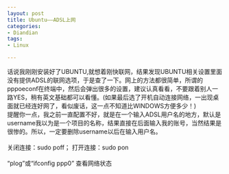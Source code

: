 ```yaml
---
layout: post
title: Ubuntu——ADSL上网
categories:
- Diandian
tags:
- Linux

---
```

话说我刚刚安装好了UBUNTU,就想着刚快联网，结果发现UBUNTU相关设置里面没有提供ADSL的联网选项，于是查了一下。网上的方法都很简单，所谓的pppoeconf在终端中，然后会弹出很多的设置，建议认真看看，不要跟着别人一路YES，稍有英文基础都可以看懂。(如果最后选了开机自动连接网络，一出现桌面就已经连好网了，看似废话，这一点不知道比WINDOWS方便多少！)
<br />提醒你一点，我之前一直配置不好，就是在一个输入ADSL用户名的地方，默认是username我以为是一个项目的名称，结果直接在后面输入我的账号，当然结果是很惨的。所以，一定要删除username以后在输入用户名。
<br />
<br />关闭连接：sudo poff； 打开连接：sudo pon
<br />
<br />“plog”或“ifconfig ppp0” 查看网络状态
<br />
<br />